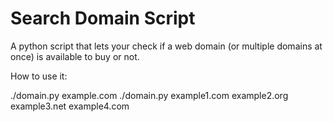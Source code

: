 # Search Domain Script
A python script that lets your check if a web domain (or multiple domains at once) is available to buy or not.

How to use it:

./domain.py example.com 
./domain.py example1.com example2.org example3.net example4.com
